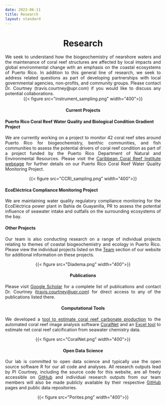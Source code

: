 ```yaml
---
date: 2023-06-11
title: Research
layout: standard
---
```


<div style="text-align: center;">

# Research

</div>

<div style="text-align: justify;"> 
We seek to understand how the biogeochemistry of nearshore waters and the maintenance of coral reef structures are affected by local impacts and global environmental change with an emphasis on the coastal ecosystems of Puerto Rico. In addition to this general line of research, we seek to address related questions as part of developing partnerships with local governmental agencies, non-profits, and community groups. Please contact Dr. Courtney (travis.courtney@upr.com) if you would like to discuss any potential collaborations.

</div>

<div style="text-align: center;">
{{< figure src="instrument_sampling.png" width="400">}}
</div>


<div style="text-align: center;">

#### Current Projects

</div>

#### Puerto Rico Coral Reef Water Quality and Biological Condition Gradient Project

<div style="text-align: justify;"> 

We are currently working on a project to monitor 42 coral reef sites around Puerto Rico for biogeochemistry, benthic communities, and fish communities to assess the potential drivers of coral reef condition as part of a project funded by the Puerto Rico Department of Natural and Environmental Resources. Please visit the [Caribbean Coral Reef Institute webpage](https://www.uprm.edu/ccri/research/water-quality-project/) for further details on our Puerto Rico Coral Reef Water Quality Monitoring Project.

</div>

<div style="text-align: center;">
{{< figure src="CCRI_sampling.png" width="400">}}
</div>

#### EcoEléctrica Compliance Monitoring Project

<div style="text-align: justify;"> 

We are maintaining water quality regulatory compliance monitoring for the EcoEléctrica power plant in Bahía de Guayanilla, PR to assess the potential influence of seawater intake and outfalls on the surrounding ecosystems of the bay.

</div>

#### Other Projects

<div style="text-align: justify;"> 

Our team is also conducting research on a range of individual projects relating to themes of coastal biogeochemistry and ecology in Puerto Rico. Please view the individual projects listed on the [Team](https://theberglab.com/team/) section of our website for additional information on these projects.

</div>

<div style="text-align: center;">
{{< figure src="Diadema.png" width="400">}}
</div>

<div style="text-align: center;">

#### Publications

</div>

<div style="text-align: justify;"> 

Please visit [Google Scholar](https://scholar.google.com/citations?user=hK_DxtUAAAAJ&hl) for a complete list of publications and contact Dr. Courtney (travis.courtney@upr.com) for direct access to any of the publications listed there.

</div>

<div style="text-align: center;">

#### Computational Tools

</div>

<div style="text-align: justify;"> 

We developed a [tool to estimate coral reef carbonate production](https://coralnet.ucsd.edu/blog/coralnet-now-estimates-carbonate-production-rates/) to the automated coral reef image analysis software [CoralNet](https://coralnet.ucsd.edu/) and an [Excel tool](https://zenodo.org/record/7051628) to estimate net coral reef calcification from seawater chemistry data.

</div>

<div style="text-align: center;">
{{< figure src="CoralNet.png" width="400">}}
</div>

<div style="text-align: center;">

#### Open Data Science

</div>

<div style="text-align: justify;"> 

Our lab is committed to open data science and typically use the open source software R for our all code and analyses. All research outputs lead by PI Courtney, including the source code for this website, are all freely accessible on [GitHub](https://github.com/traviscourtney) and individual research outputs from our team members will also be made publicly available by their respective [GitHub](https://github.com/) pages and public data repositories.

</div>

<div style="text-align: center;">
{{< figure src="Porites.png" width="400">}}
</div>
